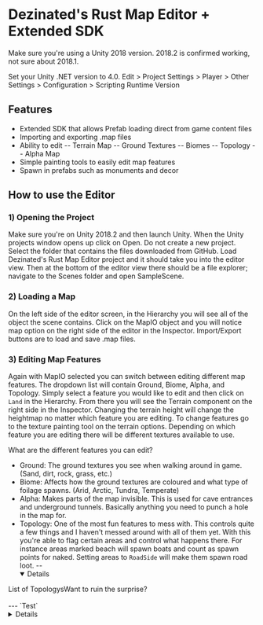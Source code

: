 # Dezinated's Rust Map Editor + Extended SDK

Make sure you're using a Unity 2018 version. 2018.2 is confirmed working, not sure about 2018.1.

Set your Unity .NET version to 4.0.
Edit > Project Settings > Player > Other Settings > Configuration > Scripting Runtime Version

## Features
- Extended SDK that allows Prefab loading direct from game content files
- Importing and exporting .map files
- Ability to edit
-- Terrain Map
-- Ground Textures
-- Biomes
-- Topology
-- Alpha Map
- Simple painting tools to easily edit map features
- Spawn in prefabs such as monuments and decor


## How to use the Editor

### 1) Opening the Project
Make sure you're on Unity 2018.2 and then launch Unity. When the Unity projects window opens up click on Open. Do not create a new project. Select the folder that contains the files downloaded from GitHub. Load Dezinated's Rust Map Editor project and it should take you into the editor view. Then at the bottom of the editor view there should be a file explorer; navigate to the Scenes folder and open SampleScene.

### 2) Loading a Map
On the left side of the editor screen, in the Hierarchy you will see all of the object the scene contains. Click on the MapIO object and you will notice map option on the right side of the editor in the Inspector. Import/Export buttons are to load and save .map files.

### 3) Editing Map Features
Again with MapIO selected you can switch between editing different map features. The dropdown list will contain Ground, Biome, Alpha, and Topology. Simply select a feature you would like to edit and then click on `Land` in the Hierarchy. From there you will see the Terrain component on the right side in the Inspector. Changing the terrain height will change the heightmap no matter which feature you are editing. To change features go to the texture painting tool on the terrain options. Depending on which feature you are editing there will be different textures available to use.

What are the different features you can edit?
- Ground: The ground textures you see when walking around in game. (Sand, dirt, rock, grass, etc.)
- Biome: Affects how the ground textures are coloured and what type of foilage spawns. (Arid, Arctic, Tundra, Temperate)
- Alpha: Makes parts of the map invisible. This is used for cave entrances and underground tunnels. Basically anything you need to punch a hole in the map for.
- Topology: One of the most fun features to mess with. This controls quite a few things and I haven't messed around with all of them yet. With this you're able to flag certain areas and control what happens there. For instance areas marked beach will spawn boats and count as spawn points for naked. Setting areas to `RoadSide` will make them spawn road loot.
-- <details open>
<summary>List of TopologysWant to ruin the surprise?</summary>
<br>
---	`Test`
<details>



- Extended SDK to allow loading prefabs from bundle files
	- Warning: Unity gets really laggy since there's alot of prefabs and the monuments are pretty big
	- The prefab loading is really basic, it works but its not the best
	- Prefabs don't have any materials and appear black
	- Unity will use around 4GB RAM if you load all of the prefabs a map has. It's currently set to spawn every prefab the map has so you might want to change that if you don't have enough RAM.